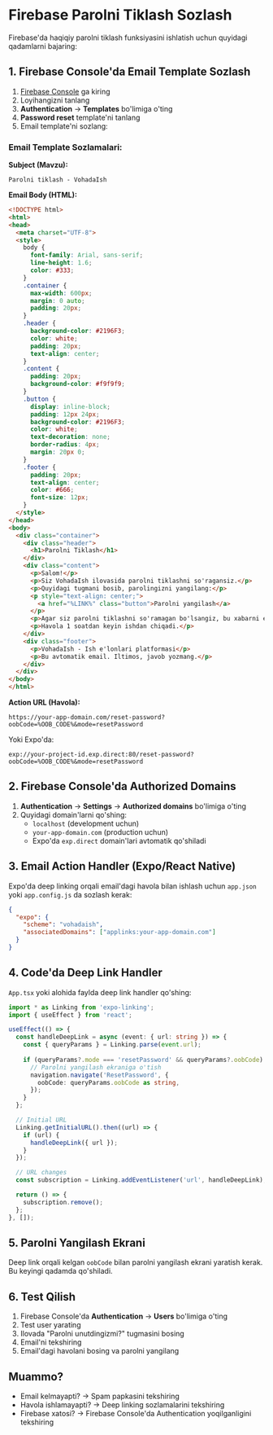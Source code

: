 # Firebase Parolni Tiklash Sozlash

Firebase'da haqiqiy parolni tiklash funksiyasini ishlatish uchun quyidagi qadamlarni bajaring:

## 1. Firebase Console'da Email Template Sozlash

1. [Firebase Console](https://console.firebase.google.com/) ga kiring
2. Loyihangizni tanlang
3. **Authentication** → **Templates** bo'limiga o'ting
4. **Password reset** template'ni tanlang
5. Email template'ni sozlang:

### Email Template Sozlamalari:

**Subject (Mavzu):**
```
Parolni tiklash - VohadaIsh
```

**Email Body (HTML):**
```html
<!DOCTYPE html>
<html>
<head>
  <meta charset="UTF-8">
  <style>
    body {
      font-family: Arial, sans-serif;
      line-height: 1.6;
      color: #333;
    }
    .container {
      max-width: 600px;
      margin: 0 auto;
      padding: 20px;
    }
    .header {
      background-color: #2196F3;
      color: white;
      padding: 20px;
      text-align: center;
    }
    .content {
      padding: 20px;
      background-color: #f9f9f9;
    }
    .button {
      display: inline-block;
      padding: 12px 24px;
      background-color: #2196F3;
      color: white;
      text-decoration: none;
      border-radius: 4px;
      margin: 20px 0;
    }
    .footer {
      padding: 20px;
      text-align: center;
      color: #666;
      font-size: 12px;
    }
  </style>
</head>
<body>
  <div class="container">
    <div class="header">
      <h1>Parolni Tiklash</h1>
    </div>
    <div class="content">
      <p>Salom!</p>
      <p>Siz VohadaIsh ilovasida parolni tiklashni so'ragansiz.</p>
      <p>Quyidagi tugmani bosib, parolingizni yangilang:</p>
      <p style="text-align: center;">
        <a href="%LINK%" class="button">Parolni yangilash</a>
      </p>
      <p>Agar siz parolni tiklashni so'ramagan bo'lsangiz, bu xabarni e'tiborsiz qoldiring.</p>
      <p>Havola 1 soatdan keyin ishdan chiqadi.</p>
    </div>
    <div class="footer">
      <p>VohadaIsh - Ish e'lonlari platformasi</p>
      <p>Bu avtomatik email. Iltimos, javob yozmang.</p>
    </div>
  </div>
</body>
</html>
```

**Action URL (Havola):**
```
https://your-app-domain.com/reset-password?oobCode=%OOB_CODE%&mode=resetPassword
```

Yoki Expo'da:
```
exp://your-project-id.exp.direct:80/reset-password?oobCode=%OOB_CODE%&mode=resetPassword
```

## 2. Firebase Console'da Authorized Domains

1. **Authentication** → **Settings** → **Authorized domains** bo'limiga o'ting
2. Quyidagi domain'larni qo'shing:
   - `localhost` (development uchun)
   - `your-app-domain.com` (production uchun)
   - Expo'da `exp.direct` domain'lari avtomatik qo'shiladi

## 3. Email Action Handler (Expo/React Native)

Expo'da deep linking orqali email'dagi havola bilan ishlash uchun `app.json` yoki `app.config.js` da sozlash kerak:

```json
{
  "expo": {
    "scheme": "vohadaish",
    "associatedDomains": ["applinks:your-app-domain.com"]
  }
}
```

## 4. Code'da Deep Link Handler

`App.tsx` yoki alohida faylda deep link handler qo'shing:

```typescript
import * as Linking from 'expo-linking';
import { useEffect } from 'react';

useEffect(() => {
  const handleDeepLink = async (event: { url: string }) => {
    const { queryParams } = Linking.parse(event.url);
    
    if (queryParams?.mode === 'resetPassword' && queryParams?.oobCode) {
      // Parolni yangilash ekraniga o'tish
      navigation.navigate('ResetPassword', {
        oobCode: queryParams.oobCode as string,
      });
    }
  };

  // Initial URL
  Linking.getInitialURL().then((url) => {
    if (url) {
      handleDeepLink({ url });
    }
  });

  // URL changes
  const subscription = Linking.addEventListener('url', handleDeepLink);

  return () => {
    subscription.remove();
  };
}, []);
```

## 5. Parolni Yangilash Ekrani

Deep link orqali kelgan `oobCode` bilan parolni yangilash ekrani yaratish kerak. Bu keyingi qadamda qo'shiladi.

## 6. Test Qilish

1. Firebase Console'da **Authentication** → **Users** bo'limiga o'ting
2. Test user yarating
3. Ilovada "Parolni unutdingizmi?" tugmasini bosing
4. Email'ni tekshiring
5. Email'dagi havolani bosing va parolni yangilang

## Muammo?

- Email kelmayapti? → Spam papkasini tekshiring
- Havola ishlamayapti? → Deep linking sozlamalarini tekshiring
- Firebase xatosi? → Firebase Console'da Authentication yoqilganligini tekshiring

